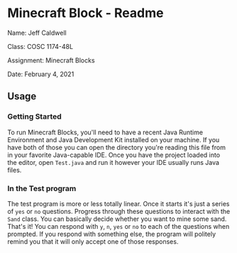 # Minecraft Block - Readme

Name: Jeff Caldwell

Class: COSC 1174-48L

Assignment: Minecraft Blocks

Date: February 4, 2021

## Usage

### Getting Started

To run Minecraft Blocks, you'll need to have a recent Java Runtime Environment and Java Development Kit installed on your machine. If you have both of those you can open the directory you're reading this file from in your favorite Java-capable IDE. Once you have the project loaded into the editor, open `Test.java` and run it however your IDE usually runs Java files.

### In the Test program

The test program is more or less totally linear. Once it starts it's just a series of `yes` or `no` questions. Progress through these questions to interact with the `Sand` class. You can basically decide whether you want to mine some sand. That's it! You can respond with `y`, `n`, `yes` or `no` to each of the questions when prompted. If you respond with something else, the program will politely remind you that it will only accept one of those responses.